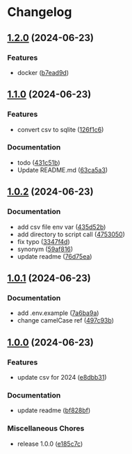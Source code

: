 # Changelog

## [1.2.0](https://github.com/pythoninthegrass/oklahoma_cooling_centers/compare/v1.1.0...v1.2.0) (2024-06-23)


### Features

* docker ([b7ead9d](https://github.com/pythoninthegrass/oklahoma_cooling_centers/commit/b7ead9deaf0cc23b6c75420baeb32bd5716647f6))

## [1.1.0](https://github.com/pythoninthegrass/oklahoma_cooling_centers/compare/v1.0.2...v1.1.0) (2024-06-23)


### Features

* convert csv to sqlite ([126f1c6](https://github.com/pythoninthegrass/oklahoma_cooling_centers/commit/126f1c663c214179352ef85658583c2fb604c961))


### Documentation

* todo ([431c51b](https://github.com/pythoninthegrass/oklahoma_cooling_centers/commit/431c51b4e4a7b128004c81a92c9bd3435c180d7f))
* Update README.md ([63ca5a3](https://github.com/pythoninthegrass/oklahoma_cooling_centers/commit/63ca5a3dcf87fda22e60e2ccab10990122f52565))

## [1.0.2](https://github.com/pythoninthegrass/oklahoma_cooling_centers/compare/v1.0.1...v1.0.2) (2024-06-23)


### Documentation

* add csv file env var ([435d52b](https://github.com/pythoninthegrass/oklahoma_cooling_centers/commit/435d52b8b5bc06d967f0f144759ce25db9ae7436))
* add directory to script call ([4753050](https://github.com/pythoninthegrass/oklahoma_cooling_centers/commit/475305021bdabf11401e18d2c88c8bb1a2c6fcf8))
* fix typo ([3347f4d](https://github.com/pythoninthegrass/oklahoma_cooling_centers/commit/3347f4d3f6678a78c01ba588eea0de17e1b25166))
* synonym ([59af816](https://github.com/pythoninthegrass/oklahoma_cooling_centers/commit/59af8160029270a54ae5e435494cb503886306e4))
* update readme ([76d75ea](https://github.com/pythoninthegrass/oklahoma_cooling_centers/commit/76d75ead9b9101126706201ab160e8bc16754c09))

## [1.0.1](https://github.com/pythoninthegrass/oklahoma_cooling_centers/compare/v1.0.0...v1.0.1) (2024-06-23)


### Documentation

* add .env.example ([7a6ba9a](https://github.com/pythoninthegrass/oklahoma_cooling_centers/commit/7a6ba9a853988567ee219f9daf6cc43c6622c6b3))
* change camelCase ref ([497c93b](https://github.com/pythoninthegrass/oklahoma_cooling_centers/commit/497c93bf8874d5cee60ca300d48c613424d54b47))

## [1.0.0](https://github.com/pythoninthegrass/oklahoma_cooling_centers/compare/v1.0.0...v1.0.0) (2024-06-23)


### Features

* update csv for 2024 ([e8dbb31](https://github.com/pythoninthegrass/oklahoma_cooling_centers/commit/e8dbb31b47a827ca67145b93200411d440fc4277))


### Documentation

* update readme ([bf828bf](https://github.com/pythoninthegrass/oklahoma_cooling_centers/commit/bf828bf2437c6f94801e9ad9df51f09ae5ec977e))


### Miscellaneous Chores

* release 1.0.0 ([e185c7c](https://github.com/pythoninthegrass/oklahoma_cooling_centers/commit/e185c7c69073949c003963541121f7968eec5e71))
